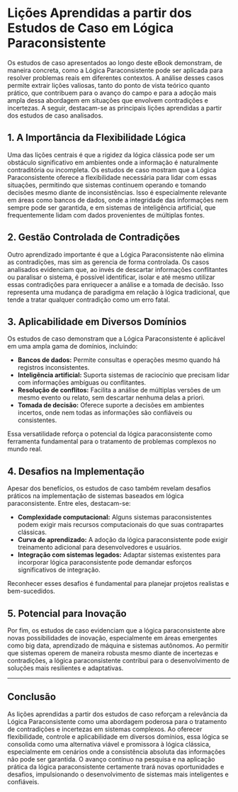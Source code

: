 
# Lições Aprendidas a partir dos Estudos de Caso em Lógica Paraconsistente

Os estudos de caso apresentados ao longo deste eBook demonstram, de maneira concreta, como a Lógica Paraconsistente pode ser aplicada para resolver problemas reais em diferentes contextos. A análise desses casos permite extrair lições valiosas, tanto do ponto de vista teórico quanto prático, que contribuem para o avanço do campo e para a adoção mais ampla dessa abordagem em situações que envolvem contradições e incertezas. A seguir, destacam-se as principais lições aprendidas a partir dos estudos de caso analisados.

## 1. **A Importância da Flexibilidade Lógica**

Uma das lições centrais é que a rigidez da lógica clássica pode ser um obstáculo significativo em ambientes onde a informação é naturalmente contraditória ou incompleta. Os estudos de caso mostram que a Lógica Paraconsistente oferece a flexibilidade necessária para lidar com essas situações, permitindo que sistemas continuem operando e tomando decisões mesmo diante de inconsistências. Isso é especialmente relevante em áreas como bancos de dados, onde a integridade das informações nem sempre pode ser garantida, e em sistemas de inteligência artificial, que frequentemente lidam com dados provenientes de múltiplas fontes.

## 2. **Gestão Controlada de Contradições**

Outro aprendizado importante é que a Lógica Paraconsistente não elimina as contradições, mas sim as gerencia de forma controlada. Os casos analisados evidenciam que, ao invés de descartar informações conflitantes ou paralisar o sistema, é possível identificar, isolar e até mesmo utilizar essas contradições para enriquecer a análise e a tomada de decisão. Isso representa uma mudança de paradigma em relação à lógica tradicional, que tende a tratar qualquer contradição como um erro fatal.

## 3. **Aplicabilidade em Diversos Domínios**

Os estudos de caso demonstram que a Lógica Paraconsistente é aplicável em uma ampla gama de domínios, incluindo:

- **Bancos de dados:** Permite consultas e operações mesmo quando há registros inconsistentes.
- **Inteligência artificial:** Suporta sistemas de raciocínio que precisam lidar com informações ambíguas ou conflitantes.
- **Resolução de conflitos:** Facilita a análise de múltiplas versões de um mesmo evento ou relato, sem descartar nenhuma delas a priori.
- **Tomada de decisão:** Oferece suporte a decisões em ambientes incertos, onde nem todas as informações são confiáveis ou consistentes.

Essa versatilidade reforça o potencial da lógica paraconsistente como ferramenta fundamental para o tratamento de problemas complexos no mundo real.

## 4. **Desafios na Implementação**

Apesar dos benefícios, os estudos de caso também revelam desafios práticos na implementação de sistemas baseados em lógica paraconsistente. Entre eles, destacam-se:

- **Complexidade computacional:** Alguns sistemas paraconsistentes podem exigir mais recursos computacionais do que suas contrapartes clássicas.
- **Curva de aprendizado:** A adoção da lógica paraconsistente pode exigir treinamento adicional para desenvolvedores e usuários.
- **Integração com sistemas legados:** Adaptar sistemas existentes para incorporar lógica paraconsistente pode demandar esforços significativos de integração.

Reconhecer esses desafios é fundamental para planejar projetos realistas e bem-sucedidos.

## 5. **Potencial para Inovação**

Por fim, os estudos de caso evidenciam que a lógica paraconsistente abre novas possibilidades de inovação, especialmente em áreas emergentes como big data, aprendizado de máquina e sistemas autônomos. Ao permitir que sistemas operem de maneira robusta mesmo diante de incertezas e contradições, a lógica paraconsistente contribui para o desenvolvimento de soluções mais resilientes e adaptativas.

---

## **Conclusão**

As lições aprendidas a partir dos estudos de caso reforçam a relevância da Lógica Paraconsistente como uma abordagem poderosa para o tratamento de contradições e incertezas em sistemas complexos. Ao oferecer flexibilidade, controle e aplicabilidade em diversos domínios, essa lógica se consolida como uma alternativa viável e promissora à lógica clássica, especialmente em cenários onde a consistência absoluta das informações não pode ser garantida. O avanço contínuo na pesquisa e na aplicação prática da lógica paraconsistente certamente trará novas oportunidades e desafios, impulsionando o desenvolvimento de sistemas mais inteligentes e confiáveis.
```
